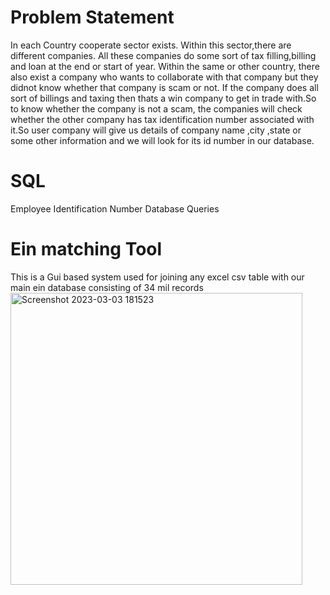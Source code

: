 # Problem Statement
In each Country cooperate sector exists. Within this sector,there are different companies. All these companies do some sort of tax filling,billing and loan at the end or start of year. Within the same or other country, there also exist a company who wants to collaborate with that company but they didnot know whether that company is scam or not. If the company does all sort of billings and taxing then thats a win company to get in trade with.So to know whether the company is not a scam, the companies will check whether the other company has tax identification number associated with it.So user company will give us details of company name ,city ,state or some other information and we will look for its id number in our database.
# SQL
Employee Identification Number Database Queries

# Ein matching Tool
This is a Gui based system used for joining any excel csv table with our main ein database consisting of 34 mil records
<img width="467" alt="Screenshot 2023-03-03 181523" src="https://user-images.githubusercontent.com/114944340/222729409-42ce870e-e586-4ee4-8404-06032265c960.png">
